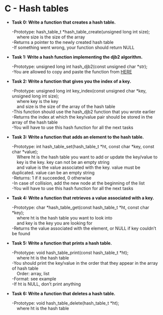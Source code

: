 <h1>C - Hash tables</h1>
<ul>
  <p><b> <li>Task 0: Write a function that creates a hash table. </li></b></p>
<p>
-Prototype: hash_table_t *hash_table_create(unsigned long int size);<br>
 &nbsp;&nbsp;&nbsp;&nbsp;where size is the size of the array<br>
-Returns a pointer to the newly created hash table<br>
-If something went wrong, your function should return NULL<br>
</p>
    <p><b> <li>Task 1: Write a hash function implementing the djb2 algorithm. </li></b></p>
<p>
-Prototype: unsigned long int hash_djb2(const unsigned char *str);<br>
-You are allowed to copy and paste the function from <A HREF="https://gist.github.com/papamuziko/7bb52dfbb859fdffc4bd0f95b76f71e8"> HERE </A><br>
</p>
<p><b> <li>Task 2: Write a function that gives you the index of a key. </li></b></p>
<p>
-Prototype: unsigned long int key_index(const unsigned char *key, unsigned long int size);<br>
 &nbsp;&nbsp;&nbsp;&nbsp;where key is the key<br>
 &nbsp;&nbsp;&nbsp;&nbsp;and size is the size of the array of the hash table<br>
-This function should use the hash_djb2 function that you wrote earlier<br>
-Returns the index at which the key/value pair should be stored in the array of the hash table<br>
-You will have to use this hash function for all the next tasks<br>
</p>
<p><b> <li>Task 3: Write a function that adds an element to the hash table. </li></b></p>
<p>
-Prototype: int hash_table_set(hash_table_t *ht, const char *key, const char *value);<br>
 &nbsp;&nbsp;&nbsp;&nbsp;Where ht is the hash table you want to add or update the key/value to<br>
 &nbsp;&nbsp;&nbsp;&nbsp;key is the key. key can not be an empty string<br>
 &nbsp;&nbsp;&nbsp;&nbsp;and value is the value associated with the key. value must be duplicated. value can be an empty string<br>
-Returns: 1 if it succeeded, 0 otherwise<br>
-In case of collision, add the new node at the beginning of the list<br>
-You will have to use this hash function for all the next tasks<br>
</p>
<p><b> <li>Task 4: Write a function that retrieves a value associated with a key. </li></b></p>
<p>
-Prototype: char *hash_table_get(const hash_table_t *ht, const char *key);<br>
 &nbsp;&nbsp;&nbsp;&nbsp;where ht is the hash table you want to look into<br>
 &nbsp;&nbsp;&nbsp;&nbsp;and key is the key you are looking for<br>
-Returns the value associated with the element, or NULL if key couldn’t be found<br>
</p>
<p><b> <li>Task 5: Write a function that prints a hash table. </li></b></p>
<p>
-Prototype: void hash_table_print(const hash_table_t *ht);<br>
 &nbsp;&nbsp;&nbsp;&nbsp;where ht is the hash table<br>
-You should print the key/value in the order that they appear in the array of hash table<br>
&nbsp;&nbsp;&nbsp;&nbsp;Order: array, list<br>
-Format: see example<br>
-If ht is NULL, don’t print anything<br>
</p>
<p><b> <li>Task 6: Write a function that deletes a hash table. </li></b></p>
<p>
-Prototype: void hash_table_delete(hash_table_t *ht);<br>
 &nbsp;&nbsp;&nbsp;&nbsp;where ht is the hash table<br>
 </p>

